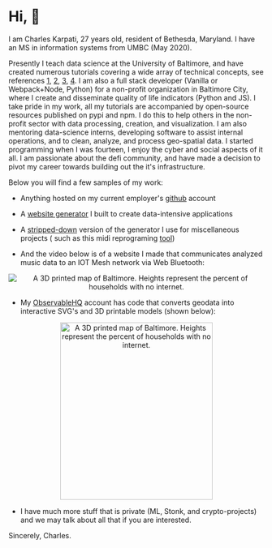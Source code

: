 # Hi, 👋

I am Charles Karpati, 27 years old, resident of Bethesda, Maryland. I have an MS in information systems from UMBC (May 2020).  

Presently I teach data science at the University of Baltimore, and have created numerous tutorials covering a wide array of technical concepts, see references [1](https://github.com/BNIA/dataplay), [2](https://github.com/BNIA/VitalSigns), [3](https://github.com/BNIA/dataguide), [4](https://github.com/BNIA/datalabs). I am also a full stack developer (Vanilla or Webpack+Node, Python) for a non-profit organization in Baltimore City, where I create and disseminate quality of life indicators (Python and JS). I take pride in my work, all my tutorials are accompanied by open-source resources published on pypi and npm. I do this to help others in the non-profit sector with data processing, creation, and visualization. I am also mentoring data-science interns, developing software to assist internal operations, and to clean, analyze, and process geo-spatial data. I started programming when I was fourteen, I enjoy the cyber and social aspects of it all. I am passionate about the defi community, and have made a decision to pivot my career towards building out the it's infrastructure.

Below you will find a few samples of my work:

- Anything hosted on my current employer's [github](https://github.com/bniajfi) account
- A [website generator](https://github.com/bnia/bniabuilder) I built to create data-intensive applications
- A [stripped-down](https://github.com/3Diot/template_webpacked_capacitor) version of the generator I use for miscellaneous projects ( such as this midi reprograming [tool](https://charleskarpati.com/stomp/))

- And the video below is of a website I made that communicates analyzed music data to an IOT Mesh network via Web Bluetooth:
<p align="center">
  <img src="https://user-images.githubusercontent.com/10605109/134265947-f74d4deb-6a47-497f-9d10-2be4b1c8ef5c.gif" alt=" A 3D printed map of Baltimore. Heights represent the percent of households with no internet."/>
</p>

- My [ObservableHQ](https://observablehq.com/@karpatic?tab=notebooks) account has code that converts geodata into interactive SVG's and 3D printable models (shown below):
<p align="center">
  <img width="300" height="350" src="https://charleskarpati.com/images/3DprintV2.jpg" alt=" A 3D printed map of Baltimore. Heights represent the percent of households with no internet."/>
</p>

- I have much more stuff that is private (ML, Stonk, and crypto-projects) and we may talk about all that if you are interested.

Sincerely, Charles.
